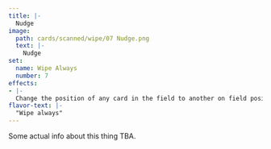 ```yaml
---
title: |-
  Nudge
image: 
  path: cards/scanned/wipe/07 Nudge.png
  text: |-
    Nudge
set:
  name: Wipe Always
  number: 7
effects: 
- |-
  Change the position of any card in the field to another on field position
flavor-text: |-
  "Wipe always"
---
```

Some actual info about this thing TBA.

